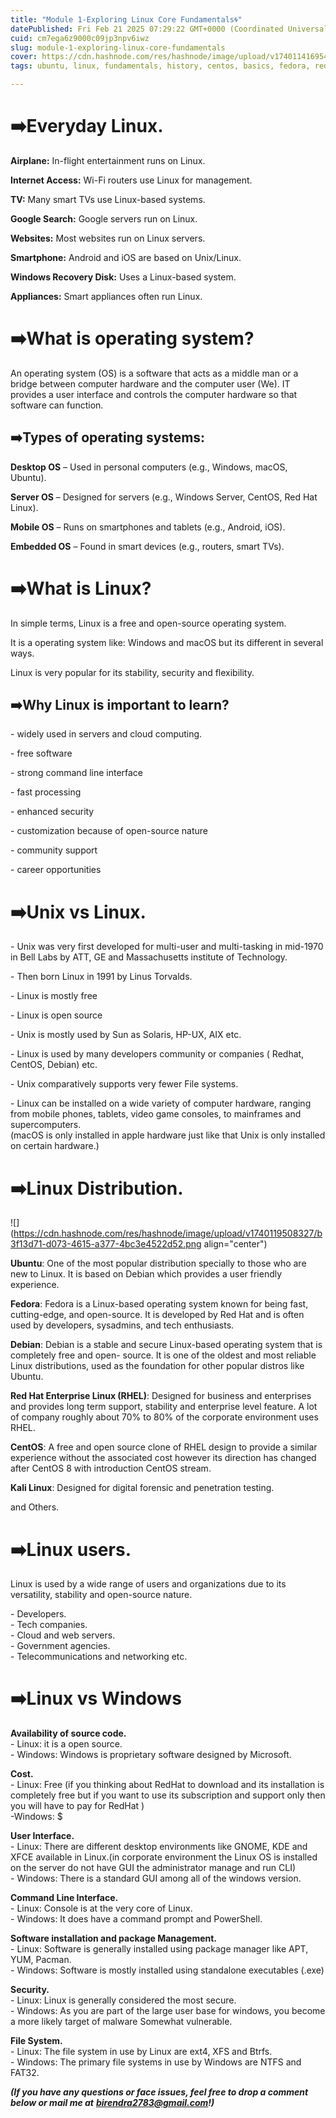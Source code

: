 ```yaml
---
title: "Module 1-Exploring Linux Core Fundamentals🌀"
datePublished: Fri Feb 21 2025 07:29:22 GMT+0000 (Coordinated Universal Time)
cuid: cm7ega6z9000c09jp3npv6iwz
slug: module-1-exploring-linux-core-fundamentals
cover: https://cdn.hashnode.com/res/hashnode/image/upload/v1740114169545/ade3ba89-f97f-43df-9956-0f258316f88b.webp
tags: ubuntu, linux, fundamentals, history, centos, basics, fedora, red-hat

---
```


# ➡️**Everyday Linux.**

**Airplane:** In-flight entertainment runs on Linux.

**Internet Access:** Wi-Fi routers use Linux for management.

**TV:** Many smart TVs use Linux-based systems.

**Google Search:** Google servers run on Linux.

**Websites:** Most websites run on Linux servers.

**Smartphone:** Android and iOS are based on Unix/Linux.

**Windows Recovery Disk:** Uses a Linux-based system.

**Appliances:** Smart appliances often run Linux.

# **➡️What is operating system?**

An operating system (OS) is a software that acts as a middle man or a bridge between computer hardware and the computer user (We). IT provides a user interface and controls the computer hardware so that software can function.

## ➡️Types of operating systems:  

**Desktop OS** – Used in personal computers (e.g., Windows, macOS, Ubuntu).

**Server OS** – Designed for servers (e.g., Windows Server, CentOS, Red Hat Linux).

**Mobile OS** – Runs on smartphones and tablets (e.g., Android, iOS).

**Embedded OS** – Found in smart devices (e.g., routers, smart TVs).

# ➡️**What is Linux?**

In simple terms, Linux is a free and open-source operating system.

It is a operating system like: Windows and macOS but its different in several ways.

Linux is very popular for its stability, security and flexibility.  

## **➡️Why Linux is important to learn?**

\- widely used in servers and cloud computing.

\- free software

\- strong command line interface

\- fast processing

\- enhanced security

\- customization because of open-source nature

\- community support

\- career opportunities

# **➡️Unix vs Linux.**

\- Unix was very first developed for multi-user and multi-tasking in mid-1970 in Bell Labs by ATT, GE and Massachusetts institute of Technology.

\- Then born Linux in 1991 by Linus Torvalds.

\- Linux is mostly free

\- Linux is open source

\- Unix is mostly used by Sun as Solaris, HP-UX, AIX etc.

\- Linux is used by many developers community or companies ( Redhat, CentOS, Debian) etc.

\- Unix comparatively supports very fewer File systems.

\- Linux can be installed on a wide variety of computer hardware, ranging from mobile phones, tablets, video game consoles, to mainframes and supercomputers.  
(macOS is only installed in apple hardware just like that Unix is only installed on certain hardware.)

# ➡️**Linux Distribution.**

![](https://cdn.hashnode.com/res/hashnode/image/upload/v1740119508327/b3f13d71-d073-4615-a377-4bc3e4522d52.png align="center")

**Ubuntu**: One of the most popular distribution specially to those who are new to Linux. It is based on Debian which provides a user friendly experience.  

**Fedora**: Fedora is a Linux-based operating system known for being fast, cutting-edge, and open-source. It is developed by Red Hat and is often used by developers, sysadmins, and tech enthusiasts.

**Debian**: Debian is a stable and secure Linux-based operating system that is completely free and open- source. It is one of the oldest and most reliable Linux distributions, used as the foundation for other popular distros like Ubuntu.

**Red Hat Enterprise Linux (RHEL)**: Designed for business and enterprises and provides long term support, stability and enterprise level feature. A lot of company roughly about 70% to 80% of the corporate environment uses RHEL.

**CentOS**: A free and open source clone of RHEL design to provide a similar experience without the associated cost however its direction has changed after CentOS 8 with introduction CentOS stream.

**Kali Linux**: Designed for digital forensic and penetration testing.  

and Others.

# ➡️**Linux users.**

Linux is used by a wide range of users and organizations due to its versatility, stability and open-source nature.

\- Developers.  
\- Tech companies.  
\- Cloud and web servers.  
\- Government agencies.  
\- Telecommunications and networking etc.

# ➡️**Linux vs Windows**

**Availability of source code.**  
\- Linux: it is a open source.  
\- Windows: Windows is proprietary software designed by Microsoft.

**Cost.**  
\- Linux: Free (if you thinking about RedHat to download and its installation is completely free but if you want to use its subscription and support only then you will have to pay for RedHat )  
\-Windows: $

**User Interface.**  
\- Linux: There are different desktop environments like GNOME, KDE and XFCE available in Linux.(in corporate environment the Linux OS is installed on the server do not have GUI the administrator manage and run CLI)  
\- Windows: There is a standard GUI among all of the windows version.

**Command Line Interface.**  
\- Linux: Console is at the very core of Linux.  
\- Windows: It does have a command prompt and PowerShell.

**Software installation and package Management.**  
\- Linux: Software is generally installed using package manager like APT, YUM, Pacman.  
\- Windows: Software is mostly installed using standalone executables (.exe)

**Security.**  
\- Linux: Linux is generally considered the most secure.  
\- Windows: As you are part of the large user base for windows, you become a more likely target of malware Somewhat vulnerable.  
  
**File System.**  
\- Linux: The file system in use by Linux are ext4, XFS and Btrfs.  
\- Windows: The primary file systems in use by Windows are NTFS and FAT32.

***(If you have any questions or face issues, feel free to drop a comment below or mail me at*** [***birendra2783@gmail.com***](mailto:birendra2783@gmail.com)***!)***

#